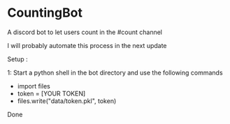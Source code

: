 # CountingBot
A discord bot to let users count in the #count channel

I will probably automate this process in the next update

Setup :

1:  Start a python shell in the bot directory and use the following commands

  * import files
  * token = [YOUR TOKEN]
  * files.write("data/token.pkl", token)

Done
